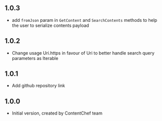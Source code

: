 ## 1.0.3

- add `fromJson` param in `GetContent` and `SearchContents` methods to help the user to serialize contents payload 

## 1.0.2

- Change usage Uri.https in favour of Uri to better handle search query parameters as Iterable<String>

## 1.0.1

- Add github repository link

## 1.0.0

- Initial version, created by ContentChef team
